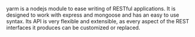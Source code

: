 yarm is a nodejs module to ease writing of RESTful applications.  It is designed to work with express and mongoose and has an easy to use syntax.  Its API is very flexible and extensible, as every aspect of the REST interfaces it produces can be customized or replaced.
